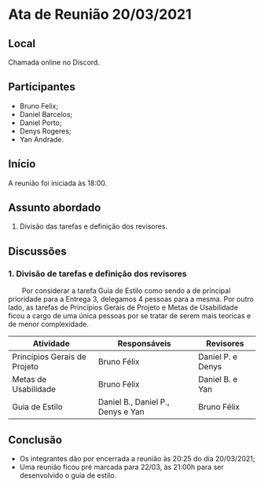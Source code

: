 # Ata de Reunião 20/03/2021

## Local

Chamada online no Discord.

## Participantes
- Bruno Felix;
- Daniel Barcelos;
- Daniel Porto;
- Denys Rogeres;
- Yan Andrade.

## Início

A reunião foi iniciada às 18:00.

## Assunto abordado

1. Divisão das tarefas e definição dos revisores.

## Discussões

### 1. Divisão de tarefas e definição dos revisores
&emsp;&emsp;Por considerar a tarefa Guia de Estilo como sendo a de principal prioridade para a Entrega 3, delegamos 4 pessoas para a mesma. Por outro lado, as tarefas de Princípios Gerais de Projeto e Metas de Usabilidade ficou a cargo de uma única pessoas por se tratar de serem mais teoricas e de menor complexidade.

| Atividade | Responsáveis | Revisores |
|--|--|--|
| Princípios Gerais de Projeto | Bruno Félix | Daniel P. e Denys |
| Metas de Usabilidade | Bruno Félix | Daniel B. e Yan |
| Guia de Estilo | Daniel B., Daniel P., Denys e Yan | Bruno Félix |

## Conclusão
- Os integrantes dão por encerrada a reunião às 20:25 do dia 20/03/2021;
- Uma reunião ficou pré marcada para 22/03, às 21:00h para ser desenvolvido o guia de estilo.
